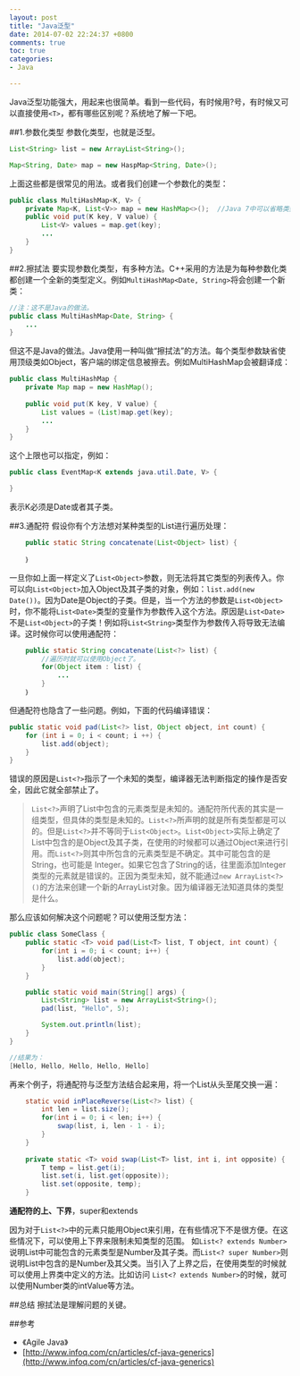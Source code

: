 ```yaml
---
layout: post
title: "Java泛型"
date: 2014-07-02 22:24:37 +0800
comments: true
toc: true
categories: 
- Java

---
```


Java泛型功能强大，用起来也很简单。看到一些代码，有时候用?号，有时候又可以直接使用`<T>`，都有哪些区别呢？系统地了解一下吧。

<!--more-->

##1.参数化类型
参数化类型，也就是泛型。

```java
List<String> list = new ArrayList<String>();

Map<String, Date> map = new HaspMap<String, Date>();
```

上面这些都是很常见的用法。或者我们创建一个参数化的类型：

```java
public class MultiHashMap<K, V> {
	private Map<K, List<V>> map = new HashMap<>();  //Java 7中可以省略类型了。	
	public void put(K key, V value) {
		List<V> values = map.get(key);
		...
	}
}
```

##2.擦拭法
要实现参数化类型，有多种方法。C++采用的方法是为每种参数化类都创建一个全新的类型定义。例如`MultiHashMap<Date, String>`将会创建一个新类：

```java
//注：这不是Java的做法。
public class MultiHashMap<Date, String> {
	...
}

```

但这不是Java的做法。Java使用一种叫做“擦拭法”的方法。每个类型参数缺省使用顶级类如Object，客户端的绑定信息被擦去。例如MultiHashMap会被翻译成：

```java
public class MultiHashMap {
	private Map map = new HashMap();
	
	public void put(K key, V value) {
		List values = (List)map.get(key);
		...
	}
}	
```

这个上限也可以指定，例如：

```java
public class EventMap<K extends java.util.Date, V> {

}
```

表示K必须是Date或者其子类。

##3.通配符
假设你有个方法想对某种类型的List进行遍历处理：

```java
    public static String concatenate(List<Object> list) {
    	
    ｝   
```

一旦你如上面一样定义了`List<Object>`参数，则无法将其它类型的列表传入。你可以向`List<Object>`加入Object及其子类的对象，例如：`list.add(new Date())`。因为Date是Object的子类。但是，当一个方法的参数是`List<Object>`时，你不能将`List<Date>`类型的变量作为参数传入这个方法。原因是`List<Date>`不是`List<Object>`的子类！例如将`List<String>`类型作为参数传入将导致无法编译。这时候你可以使用通配符：

```java
    public static String concatenate(List<?> list) {
    	//遍历时就可以使用Object了。
    	for(Object item : list) {
    		...
    	}
    ｝
```

但通配符也隐含了一些问题。例如，下面的代码编译错误：

```java
public static void pad(List<?> list, Object object, int count) {
	for (int i = 0; i < count; i ++) {
		list.add(object);
	}
}
```

错误的原因是`List<?>`指示了一个未知的类型，编译器无法判断指定的操作是否安全，因此它就全部禁止了。

> `List<?>`声明了List中包含的元素类型是未知的。通配符所代表的其实是一组类型，但具体的类型是未知的。`List<?>`所声明的就是所有类型都是可以的。但是`List<?>`并不等同于`List<Object>`。`List<Object>`实际上确定了List中包含的是Object及其子类，在使用的时候都可以通过Object来进行引用。而`List<?>`则其中所包含的元素类型是不确定。其中可能包含的是String，也可能是 Integer。如果它包含了String的话，往里面添加Integer类型的元素就是错误的。正因为类型未知，就不能通过`new ArrayList<?>()`的方法来创建一个新的ArrayList对象。因为编译器无法知道具体的类型是什么。

那么应该如何解决这个问题呢？可以使用泛型方法：

```java
public class SomeClass {
    public static <T> void pad(List<T> list, T object, int count) {
        for(int i = 0; i < count; i++) {
            list.add(object);
        }
    }

    public static void main(String[] args) {
        List<String> list = new ArrayList<String>();
        pad(list, "Hello", 5);

        System.out.println(list);
    }
}

//结果为：
[Hello, Hello, Hello, Hello, Hello]
```

再来个例子，将通配符与泛型方法结合起来用，将一个List从头至尾交换一遍：

```java
    static void inPlaceReverse(List<?> list) {
        int len = list.size();
        for(int i = 0; i < len; i++) {
            swap(list, i, len - 1 - i);
        }
    }
    
    private static <T> void swap(List<T> list, int i, int opposite) {
        T temp = list.get(i);
        list.set(i, list.get(opposite));
        list.set(opposite, temp);
    }
```

**通配符的上、下界**，super和extends

因为对于`List<?>`中的元素只能用Object来引用，在有些情况下不是很方便。在这些情况下，可以使用上下界来限制未知类型的范围。 如`List<? extends Number>`说明List中可能包含的元素类型是Number及其子类。而`List<? super Number>`则说明List中包含的是Number及其父类。当引入了上界之后，在使用类型的时候就可以使用上界类中定义的方法。比如访问 `List<? extends Number>`的时候，就可以使用Number类的intValue等方法。

##总结
擦拭法是理解问题的关键。

##参考
* 《Agile Java》 
* [http://www.infoq.com/cn/articles/cf-java-generics](http://www.infoq.com/cn/articles/cf-java-generics)

